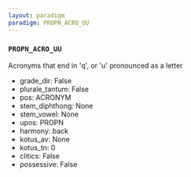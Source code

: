 ```yaml
---
layout: paradigm
paradigm: PROPN_ACRO_UU
---
```

### ` PROPN_ACRO_UU `

Acronyms that end in 'q', or 'u' pronounced as a letter
* grade_dir: False
* plurale_tantum: False
* pos: ACRONYM
* stem_diphthong: None
* stem_vowel: None
* upos: PROPN
* harmony: back
* kotus_av: None
* kotus_tn: 0
* clitics: False
* possessive: False
